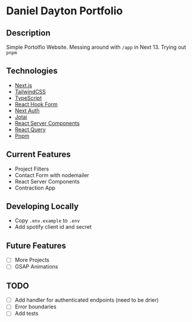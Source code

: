 # Daniel Dayton Portfolio

## Description

Simple Portolfio Website. Messing around with `/app` in Next 13. Trying out `pnpm`

## Technologies

-   [Next.js](https://nextjs.org/)
-   [TailwindCSS](https://tailwindcss.com/)
-   [TypeScript](https://www.typescriptlang.org/)
-   [React Hook Form](https://react-hook-form.com/)
-   [Next Auth](https://next-auth.js.org/)
-   [Jotai](https://jotai.pmnd.rs/)
-   [React Server Components](https://reactjs.org/blog/2020/12/21/data-fetching-with-react-server-components.html)
-   [React Query](https://react-query.tanstack.com/)
-   [Pnpm](https://pnpm.io/)

## Current Features

-   Project Filters
-   Contact Form with nodemailer
-   React Server Components
-   Contraction App

## Developing Locally

-   Copy `.env.example` to `.env`
-   Add spotify client id and secret

## Future Features

-   [ ] More Projects
-   [ ] GSAP Animations

## TODO
-  [ ] Add handler for authenticated endpoints (need to be drier)
-  [ ] Error boundaries
-  [ ] Add tests

